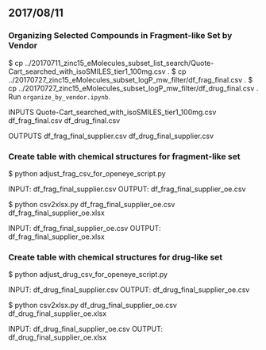 ## 2017/08/11

### Organizing Selected Compounds in Fragment-like Set by Vendor

$ cp ../20170711_zinc15_eMolecules_subset_list_search/Quote-Cart_searched_with_isoSMILES_tier1_100mg.csv .
$ cp ../20170727_zinc15_eMolecules_subset_logP_mw_filter/df_frag_final.csv .
$ cp ../20170727_zinc15_eMolecules_subset_logP_mw_filter/df_drug_final.csv .
Run `organize_by_vendor.ipynb`.

INPUTS
Quote-Cart_searched_with_isoSMILES_tier1_100mg.csv
df_frag_final.csv
df_drug_final.csv

OUTPUTS
df_frag_final_supplier.csv
df_drug_final_supplier.csv


### Create table with chemical structures for fragment-like set

$ python adjust_frag_csv_for_openeye_script.py

INPUT: df_frag_final_supplier.csv 
OUTPUT: df_frag_final_supplier_oe.csv   

$ python csv2xlsx.py df_frag_final_supplier_oe.csv df_frag_final_supplier_oe.xlsx

INPUT: df_frag_final_supplier_oe.csv
OUTPUT: df_frag_final_supplier_oe.xlsx


### Create table with chemical structures for drug-like set

$ python adjust_drug_csv_for_openeye_script.py 

INPUT: df_drug_final_supplier.csv
OUTPUT: df_drug_final_supplier_oe.csv  

$ python csv2xlsx.py df_drug_final_supplier_oe.csv df_drug_final_supplier_oe.xlsx

INPUT: df_drug_final_supplier_oe.csv
OUTPUT: df_drug_final_supplier_oe.xlsx
